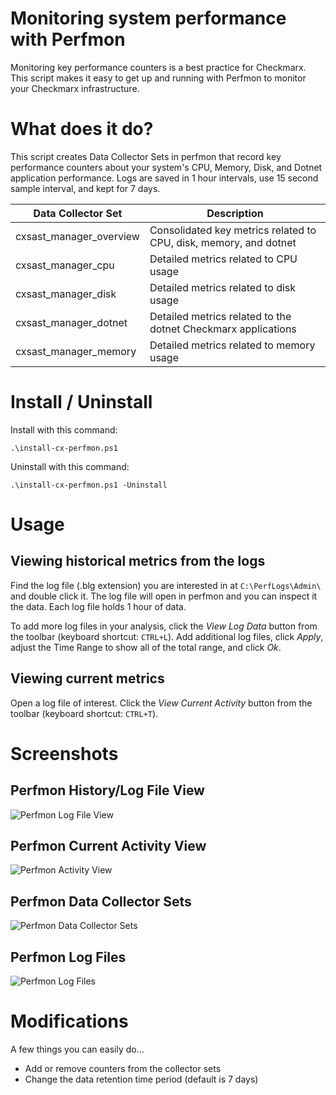 # Monitoring system performance with Perfmon

Monitoring key performance counters is a best practice for Checkmarx. This script makes it easy to get up and running with Perfmon to monitor your Checkmarx infrastructure. 

# What does it do?
This script creates Data Collector Sets in perfmon that record key performance counters about your system's CPU, Memory, Disk, and Dotnet application performance. Logs are saved in 1 hour intervals, use 15 second sample interval, and kept for 7 days. 

Data Collector Set | Description
--------|------------
cxsast_manager_overview | Consolidated key metrics related to CPU, disk, memory, and dotnet 
cxsast_manager_cpu | Detailed metrics related to CPU usage
cxsast_manager_disk |  Detailed metrics related to disk usage 
cxsast_manager_dotnet |  Detailed metrics related to the dotnet Checkmarx applications
cxsast_manager_memory |  Detailed metrics related to memory usage 


# Install / Uninstall

Install with this command:

  ```.\install-cx-perfmon.ps1```
  
Uninstall with this command:

  ```.\install-cx-perfmon.ps1 -Uninstall```

# Usage
## Viewing historical metrics from the logs
Find the log file (.blg extension) you are interested in at ```C:\PerfLogs\Admin\``` and double click it. The log file will open in perfmon and you can inspect it the data. Each log file holds 1 hour of data. 

To add more log files in your analysis, click the *View Log Data* button from the toolbar (keyboard shortcut: ```CTRL+L```). Add additional log files, click *Apply*, adjust the Time Range to show all of the total range, and click *Ok*.

## Viewing current metrics
Open a log file of interest. Click the *View Current Activity* button from the toolbar (keyboard shortcut: ```CTRL+T```).

# Screenshots
## Perfmon History/Log File View
![Perfmon Log File View](docs/cxperfmon-history.png)

## Perfmon Current Activity View
![Perfmon Activity View](docs/cxperfmon-currentactivity.png)

## Perfmon Data Collector Sets
![Perfmon Data Collector Sets](docs/cxperfmon-datacollectorsets.png)

## Perfmon Log Files
![Perfmon Log Files](docs/cxperfmon-logfiles.png)

# Modifications

A few things you can easily do...
* Add or remove counters from the collector sets
* Change the data retention time period (default is 7 days)
